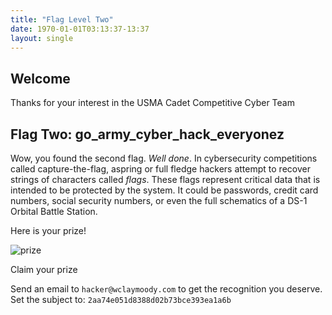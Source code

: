 ```yaml
---
title: "Flag Level Two"
date: 1970-01-01T03:13:37-13:37
layout: single
---
```


## Welcome

Thanks for your interest in the USMA Cadet Competitive Cyber Team

## Flag Two: go_army_cyber_hack_everyonez 

Wow, you found the second flag. *Well done*. In cybersecurity competitions called capture-the-flag, aspring or full
fledge hackers attempt to recover strings of characters called _flags_. These flags represent critical data that
is intended to be protected by the system. It could be passwords, credit card numbers, social security numbers,
or even the full schematics of a DS-1 Orbital Battle Station.

Here is your prize!

![prize](http://www.allaboutlives.com/wp-content/uploads/2017/05/o-GIFT-IN-HAND-facebook.jpg)

Claim your prize

Send an email to `hacker@wclaymoody.com` to get the recognition you deserve. Set the subject to:
`2aa74e051d8388d02b73bce393ea1a6b`
